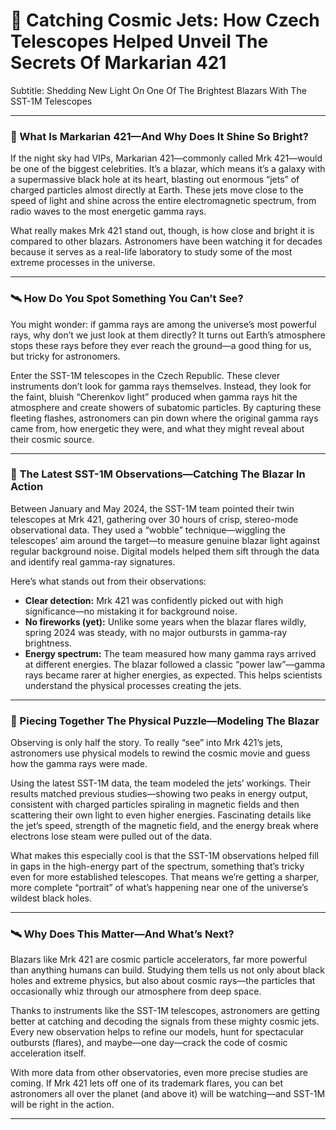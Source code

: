 # 🔭 Catching Cosmic Jets: How Czech Telescopes Helped Unveil The Secrets Of Markarian 421

Subtitle: Shedding New Light On One Of The Brightest Blazars With The SST-1M Telescopes

---

### 🌌 What Is Markarian 421—And Why Does It Shine So Bright?

If the night sky had VIPs, Markarian 421—commonly called Mrk 421—would be one of the biggest celebrities. It’s a blazar, which means it’s a galaxy with a supermassive black hole at its heart, blasting out enormous “jets” of charged particles almost directly at Earth. These jets move close to the speed of light and shine across the entire electromagnetic spectrum, from radio waves to the most energetic gamma rays.

What really makes Mrk 421 stand out, though, is how close and bright it is compared to other blazars. Astronomers have been watching it for decades because it serves as a real-life laboratory to study some of the most extreme processes in the universe.

---

### 🛰️ How Do You Spot Something You Can’t See?

You might wonder: if gamma rays are among the universe’s most powerful rays, why don’t we just look at them directly? It turns out Earth’s atmosphere stops these rays before they ever reach the ground—a good thing for us, but tricky for astronomers.

Enter the SST-1M telescopes in the Czech Republic. These clever instruments don’t look for gamma rays themselves. Instead, they look for the faint, bluish “Cherenkov light” produced when gamma rays hit the atmosphere and create showers of subatomic particles. By capturing these fleeting flashes, astronomers can pin down where the original gamma rays came from, how energetic they were, and what they might reveal about their cosmic source.

---

### 🔬 The Latest SST-1M Observations—Catching The Blazar In Action

Between January and May 2024, the SST-1M team pointed their twin telescopes at Mrk 421, gathering over 30 hours of crisp, stereo-mode observational data. They used a “wobble” technique—wiggling the telescopes’ aim around the target—to measure genuine blazar light against regular background noise. Digital models helped them sift through the data and identify real gamma-ray signatures.

Here’s what stands out from their observations:

- **Clear detection:** Mrk 421 was confidently picked out with high significance—no mistaking it for background noise.
- **No fireworks (yet):** Unlike some years when the blazar flares wildly, spring 2024 was steady, with no major outbursts in gamma-ray brightness.
- **Energy spectrum:** The team measured how many gamma rays arrived at different energies. The blazar followed a classic “power law”—gamma rays became rarer at higher energies, as expected. This helps scientists understand the physical processes creating the jets.

---

### 🧩 Piecing Together The Physical Puzzle—Modeling The Blazar

Observing is only half the story. To really “see” into Mrk 421’s jets, astronomers use physical models to rewind the cosmic movie and guess how the gamma rays were made.

Using the latest SST-1M data, the team modeled the jets’ workings. Their results matched previous studies—showing two peaks in energy output, consistent with charged particles spiraling in magnetic fields and then scattering their own light to even higher energies. Fascinating details like the jet’s speed, strength of the magnetic field, and the energy break where electrons lose steam were pulled out of the data.

What makes this especially cool is that the SST-1M observations helped fill in gaps in the high-energy part of the spectrum, something that’s tricky even for more established telescopes. That means we’re getting a sharper, more complete “portrait” of what’s happening near one of the universe’s wildest black holes.

---

### 🛰️ Why Does This Matter—And What’s Next?

Blazars like Mrk 421 are cosmic particle accelerators, far more powerful than anything humans can build. Studying them tells us not only about black holes and extreme physics, but also about cosmic rays—the particles that occasionally whiz through our atmosphere from deep space.

Thanks to instruments like the SST-1M telescopes, astronomers are getting better at catching and decoding the signals from these mighty cosmic jets. Every new observation helps to refine our models, hunt for spectacular outbursts (flares), and maybe—one day—crack the code of cosmic acceleration itself.

With more data from other observatories, even more precise studies are coming. If Mrk 421 lets off one of its trademark flares, you can bet astronomers all over the planet (and above it) will be watching—and SST-1M will be right in the action.

---